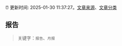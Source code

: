 :alarm_clock: 更新时间: 2025-01-30 11:37:27。[文章来源](/README.md)、[文章分类](/TAGS.md)

## 报告


> 关键字：`报告`、`月报`



